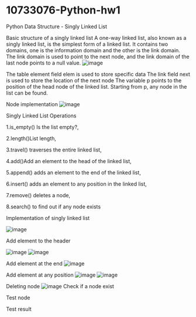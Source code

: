 # 10733076-Python-hw1
Python Data Structure - Singly Linked List

Basic structure of a singly linked list
A one-way linked list, also known as a singly linked list, is the simplest form of a linked list. It contains two domains, one is the information domain and the other is the link domain. The link domain is used to point to the next node, and the link domain of the last node points to a null value.
![image](https://github.com/user-attachments/assets/6665e08e-15ee-4047-a116-01437b13dfb9)

The table element field elem is used to store specific data
The link field next is used to store the location of the next node
The variable p points to the position of the head node of the linked list. Starting from p, any node in the list can be found.

Node implementation 
![image](https://github.com/user-attachments/assets/ab67f854-c81a-42b7-85ed-f67751c3e3c9)

Singly Linked List Operations

1.is_empty() Is the list empty?,

2.length()List length,

3.travel() traverses the entire linked list,

4.add()Add an element to the head of the linked list,

5.append() adds an element to the end of the linked list,

6.insert() adds an element to any position in the linked list,

7.remove() deletes a node,

8.search() to find out if any node exists

Implementation of singly linked list 

![image](https://github.com/user-attachments/assets/a913b316-2607-42ff-b1d5-91190823b9eb)

Add element to the header 

![image](https://github.com/user-attachments/assets/15617217-2f93-4278-b844-17dd04cecfe9)
![image](https://github.com/user-attachments/assets/d6ef476b-5c36-4d0a-ac31-02cf93b74143)

Add element at the end 
![image](https://github.com/user-attachments/assets/4105eda8-e43b-4760-bb02-77555f174aca)

Add element at any position
![image](https://github.com/user-attachments/assets/3a15378b-2098-4884-946c-cc56f967eec7)
![image](https://github.com/user-attachments/assets/0d54b31e-956c-406b-b86a-56ac9c7df15b)

Deleting node 
![image](https://github.com/user-attachments/assets/98215b35-cd4d-409f-87a6-530fd44f2a23)
Check if a node exist 

Test node 


Test result





